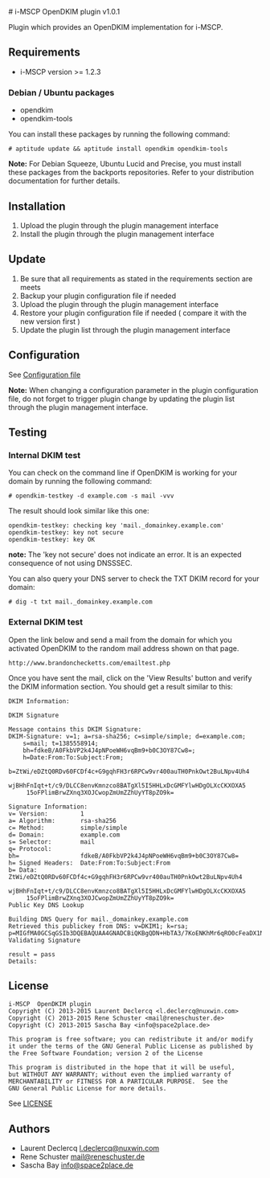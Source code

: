 # i-MSCP OpenDKIM plugin v1.0.1

Plugin which provides an OpenDKIM implementation for i-MSCP.

## Requirements

* i-MSCP version >= 1.2.3

### Debian / Ubuntu packages

* opendkim
* opendkim-tools

You can install these packages by running the following command:

```
# aptitude update && aptitude install opendkim opendkim-tools
```

**Note:** For Debian Squeeze, Ubuntu Lucid and Precise, you must install these packages from the backports repositories.
Refer to your distribution documentation for further details.

## Installation

1. Upload the plugin through the plugin management interface
2. Install the plugin through the plugin management interface

## Update

1. Be sure that all requirements as stated in the requirements section are meets
2. Backup your plugin configuration file if needed
3. Upload the plugin through the plugin management interface
4. Restore your plugin configuration file if needed ( compare it with the new version first )
5. Update the plugin list through the plugin management interface

## Configuration

See [Configuration file](../OpenDKIM/config.php)

**Note:** When changing a configuration parameter in the plugin configuration file, do not forget to trigger plugin
change by updating the plugin list through the plugin management interface.

## Testing

### Internal DKIM test

You can check on the command line if OpenDKIM is working for your domain by running the following command:

```
# opendkim-testkey -d example.com -s mail -vvv
```

The result should look similar like this one:

```
opendkim-testkey: checking key 'mail._domainkey.example.com'
opendkim-testkey: key not secure
opendkim-testkey: key OK
```

**note:** The 'key not secure' does not indicate an error. It is an expected consequence of not using DNSSSEC.

You can also query your DNS server to check the TXT DKIM record for your domain:

```
# dig -t txt mail._domainkey.example.com
```

### External DKIM test

Open the link below and send a mail from the domain for which you activated OpenDKIM to the random mail address shown on
that page.

```
http://www.brandonchecketts.com/emailtest.php
```

Once you have sent the mail, click on the 'View Results' button and verify the DKIM information section. You should get
a result similar to this:

```
DKIM Information:

DKIM Signature

Message contains this DKIM Signature:
DKIM-Signature: v=1; a=rsa-sha256; c=simple/simple; d=example.com;
	s=mail; t=1385558914;
	bh=fdkeB/A0FkbVP2k4J4pNPoeWH6vqBm9+b0C3OY87Cw8=;
	h=Date:From:To:Subject:From;
	b=ZtWi/eDZtQ0RDv60FCDf4c+G9gqhFH3r6RPCw9vr400auTH0PnkOwt2BuLNpv4Uh4
	 wjBHhFnIqt+t/c9/DLCC8envKmnzco8BATgXl5I5HHLxDcGMFYlwHDgOLXcCKXOXA5
	 15oFPlimBrwZXnq3XOJCwopZmUmZZhUyYT8pZO9k=

Signature Information:
v= Version:         1
a= Algorithm:       rsa-sha256
c= Method:          simple/simple
d= Domain:          example.com
s= Selector:        mail
q= Protocol:        
bh=                 fdkeB/A0FkbVP2k4J4pNPoeWH6vqBm9+b0C3OY87Cw8=
h= Signed Headers:  Date:From:To:Subject:From
b= Data:            ZtWi/eDZtQ0RDv60FCDf4c+G9gqhFH3r6RPCw9vr400auTH0PnkOwt2BuLNpv4Uh4
	 wjBHhFnIqt+t/c9/DLCC8envKmnzco8BATgXl5I5HHLxDcGMFYlwHDgOLXcCKXOXA5
	 15oFPlimBrwZXnq3XOJCwopZmUmZZhUyYT8pZO9k=
Public Key DNS Lookup

Building DNS Query for mail._domainkey.example.com
Retrieved this publickey from DNS: v=DKIM1; k=rsa; p=MIGfMA0GCSqGSIb3DQEBAQUAA4GNADCBiQKBgQDN+HbTA3/7KoENKhMr6qRO0cFeaDX1NSD5Xe7zkGhkvOnajIrhycu0XyxzHLTTSbFLq9juJmUbPmP9OVj44o0p/NqoLQ9oWjfkcM+7nq+S4QYGoM7h+SMcxjFm05mo0LdessYi/Sw5z6x87nMkLD/wQViDvctss4srrPTr/hqD+wIDAQAB
Validating Signature

result = pass
Details:  
```

## License

```
i-MSCP  OpenDKIM plugin
Copyright (C) 2013-2015 Laurent Declercq <l.declercq@nuxwin.com>
Copyright (C) 2013-2015 Rene Schuster <mail@reneschuster.de>
Copyright (C) 2013-2015 Sascha Bay <info@space2place.de>

This program is free software; you can redistribute it and/or modify
it under the terms of the GNU General Public License as published by
the Free Software Foundation; version 2 of the License

This program is distributed in the hope that it will be useful,
but WITHOUT ANY WARRANTY; without even the implied warranty of
MERCHANTABILITY or FITNESS FOR A PARTICULAR PURPOSE.  See the
GNU General Public License for more details.
```

See [LICENSE](LICENSE)

## Authors

* Laurent Declercq <l.declercq@nuxwin.com>
* Rene Schuster <mail@reneschuster.de>
* Sascha Bay <info@space2place.de>
